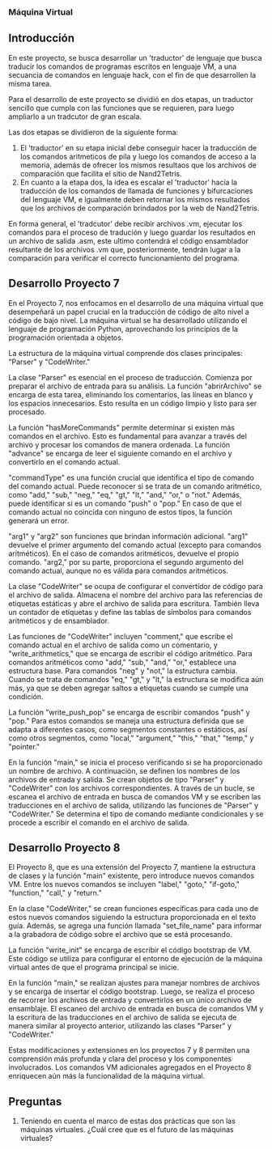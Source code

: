 ### Máquina Virtual 
## Introducción
En este proyecto, se busca desarrollar un 'traductor' de lenguaje que busca traducir los comandos de programas escritos en lenguaje VM, a una secuancia de comandos en lenguaje hack, con el fin de que desarrollen la misma tarea.  

Para el desarrollo de este proyecto se dividió en dos etapas, un traductor sencillo que cumpla con las funciones que se requieren, para luego ampliarlo a un tradcutor de gran escala.

Las dos etapas se dividieron de la siguiente forma:
1. El 'traductor' en su etapa inicial debe conseguir hacer la traducción de los comandos aritmeticos de pila y luego los comandos de acceso a la memoria, además de ofrecer los mismos resultaos que los archivos de comparación que facilita el sitio de Nand2Tetris. 
2. En cuanto a la etapa dos, la idea es escalar el 'traductor' hacía la traducción de los comandos de llamada de funciones y bifurcaciones del lenguaje VM, e igualmente deben retornar los mismos resultados que los archivos de comparación brindados por la web de Nand2Tetris.

En forma general, el 'tradcutor' debe recibir archivos .vm, ejecutar los comandos para el proceso de tradución y luego guardar los resultados en un archivo de salida .asm, este ultimo contendrá el código ensamblador resultante de los archivos .vm que, posteriormente, tendrán lugar a la comparación para verificar el correcto funcionamiento del programa.   

## Desarrollo Proyecto 7

En el Proyecto 7, nos enfocamos en el desarrollo de una máquina virtual que desempeñará un papel crucial en la traducción de código de alto nivel a código de bajo nivel. La máquina virtual se ha desarrollado utilizando el lenguaje de programación Python, aprovechando los principios de la programación orientada a objetos.

La estructura de la máquina virtual comprende dos clases principales: "Parser" y "CodeWriter."

La clase "Parser" es esencial en el proceso de traducción. Comienza por preparar el archivo de entrada para su análisis. La función "abrirArchivo" se encarga de esta tarea, eliminando los comentarios, las líneas en blanco y los espacios innecesarios. Esto resulta en un código limpio y listo para ser procesado.

La función "hasMoreCommands" permite determinar si existen más comandos en el archivo. Esto es fundamental para avanzar a través del archivo y procesar los comandos de manera ordenada. La función "advance" se encarga de leer el siguiente comando en el archivo y convertirlo en el comando actual.

"commandType" es una función crucial que identifica el tipo de comando del comando actual. Puede reconocer si se trata de un comando aritmético, como "add," "sub," "neg," "eq," "gt," "lt," "and," "or," o "not." Además, puede identificar si es un comando "push" o "pop." En caso de que el comando actual no coincida con ninguno de estos tipos, la función generará un error.

"arg1" y "arg2" son funciones que brindan información adicional. "arg1" devuelve el primer argumento del comando actual (excepto para comandos aritméticos). En el caso de comandos aritméticos, devuelve el propio comando. "arg2," por su parte, proporciona el segundo argumento del comando actual, aunque no es válida para comandos aritméticos.

La clase "CodeWriter" se ocupa de configurar el convertidor de código para el archivo de salida. Almacena el nombre del archivo para las referencias de etiquetas estáticas y abre el archivo de salida para escritura. También lleva un contador de etiquetas y define las tablas de símbolos para comandos aritméticos y de ensamblador.

Las funciones de "CodeWriter" incluyen "comment," que escribe el comando actual en el archivo de salida como un comentario, y "write_arithmetics," que se encarga de escribir el código aritmético. Para comandos aritméticos como "add," "sub," "and," "or," establece una estructura base. Para comandos "neg" y "not," la estructura cambia. Cuando se trata de comandos "eq," "gt," y "lt," la estructura se modifica aún más, ya que se deben agregar saltos a etiquetas cuando se cumple una condición.

La función "write_push_pop" se encarga de escribir comandos "push" y "pop." Para estos comandos se maneja una estructura definida que se adapta a diferentes casos, como segmentos constantes o estáticos, así como otros segmentos, como "local," "argument," "this," "that," "temp," y "pointer."

En la función "main," se inicia el proceso verificando si se ha proporcionado un nombre de archivo. A continuación, se definen los nombres de los archivos de entrada y salida. Se crean objetos de tipo "Parser" y "CodeWriter" con los archivos correspondientes. A través de un bucle, se escanea el archivo de entrada en busca de comandos VM y se escriben las traducciones en el archivo de salida, utilizando las funciones de "Parser" y "CodeWriter." Se determina el tipo de comando mediante condicionales y se procede a escribir el comando en el archivo de salida.

## Desarrollo Proyecto 8

El Proyecto 8, que es una extensión del Proyecto 7, mantiene la estructura de clases y la función "main" existente, pero introduce nuevos comandos VM. Entre los nuevos comandos se incluyen "label," "goto," "if-goto," "function," "call," y "return."

En la clase "CodeWriter," se crean funciones específicas para cada uno de estos nuevos comandos siguiendo la estructura proporcionada en el texto guía. Además, se agrega una función llamada "set_file_name" para informar a la grabadora de código sobre el archivo que se está procesando.

La función "write_init" se encarga de escribir el código bootstrap de VM. Este código se utiliza para configurar el entorno de ejecución de la máquina virtual antes de que el programa principal se inicie.

En la función "main," se realizan ajustes para manejar nombres de archivos y se encarga de insertar el código bootstrap. Luego, se realiza el proceso de recorrer los archivos de entrada y convertirlos en un único archivo de ensamblaje. El escaneo del archivo de entrada en busca de comandos VM y la escritura de las traducciones en el archivo de salida se ejecuta de manera similar al proyecto anterior, utilizando las clases "Parser" y "CodeWriter."

Estas modificaciones y extensiones en los proyectos 7 y 8 permiten una comprensión más profunda y clara del proceso y los componentes involucrados. Los comandos VM adicionales agregados en el Proyecto 8 enriquecen aún más la funcionalidad de la máquina virtual. 

## Preguntas
1. Teniendo en cuenta el marco de estas dos prácticas que son las máquinas virtuales. ¿Cuál cree que es el futuro de las máquinas virtuales?
